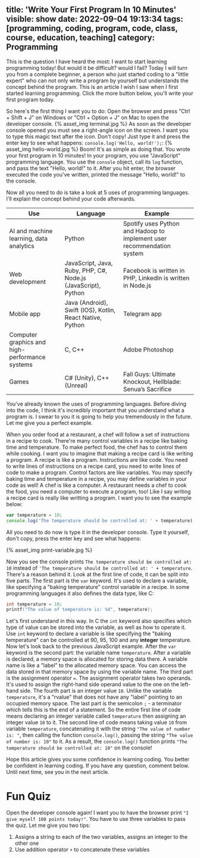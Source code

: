 title: 'Write Your First Program In 10 Minutes'
visible: show
date: 2022-09-04 19:13:34
tags: [programming, coding, program, code, class, course, education, teaching]
category: Programming
---

This is the question I have heard the most: I want to start learning programming today! But would it be difficult? would I fail? Today I will turn you from a complete beginner, a person who just started coding to a "little expert" who can not only write a program by yourself but understands the concept behind the program. This is an article I wish I saw when I first started learning programming. Click the more button below, you'll write your first program today.

<!--more-->

So here's the first thing I want you to do: Open the browser and press "Ctrl + Shift + J" on Windows or "Ctrl + Option + J" on Mac to open the developer console.
{% asset_img terminal.jpg %}
As soon as the developer console opened you must see a right-angle icon on the screen. I want you to type this magic text after the icon. Don't copy! Just type it and press the enter key to see what happens: `console.log('Hello, world!');`: 
{% asset_img hello-world.jpg %}
Boom! It's as simple as doing that. You wrote your first program in 10 minutes! In your program, you use "JavaScript" programming language. You use the `console` object, call its `log` function, and pass the text "Hello, world!" to it. After you hit enter, the browser executed the code you've written, printed the message "Hello, world!" to the console.

Now all you need to do is take a look at 5 uses of programming languages. I'll explain the concept behind your code afterwards.

| Use                                            | Language                                                      | Example                                                                |
| ---------------------------------------------- | ------------------------------------------------------------- | ---------------------------------------------------------------------- |
| AI and machine learning, data analytics        | Python                                                        | Spotify uses Python and Hadoop to implement user recommendation system |
| Web development                                | JavaScript, Java, Ruby, PHP, C#, Node.js (JavaScript), Python | Facebook is written in PHP, LinkedIn is written in Node.js             |
| Mobile app                                     | Java (Android), Swift (IOS), Kotlin, React Native, Python     | Telegram app                                                           |
| Computer graphics and high-performance systems | C, C++                                                        | Adobe Photoshop                                                        |
| Games                                          | C# (Unity), C++ (Unreal)                                      | Fall Guys: Ultimate Knockout, Hellblade: Senua’s Sacrifice             |

You've already known the uses of programming languages. Before diving into the code, I think it's incredibly important that you understand what a program is. I swear to you it is going to help you tremendously in the future. Let me give you a perfect example.

When you order food at a restaurant, a chef will follow a set of instructions in a recipe to cook. There're many control variables in a recipe like baking time and temperature. To make perfect food, the chef has to control them while cooking. I want you to imagine that making a recipe card is like writing a program. A recipe is like a program. Instructions are like code. You need to write lines of instructions on a recipe card, you need to write lines of code to make a program. Control factors are like variables. You may specify baking time and temperature in a recipe, you may define variables in your code as well! A chef is like a computer. A restaurant needs a chef to cook the food, you need a computer to execute a program, too! Like I say writing a recipe card is really like writting a program. I want you to see the example below:
```javascript
var temperature = 10;
console.log('The temperature should be controlled at: ' + temperature);
```

All you need to do now is type it in the developer console. Type it yourself, don't copy, press the enter key and see what happens:

{% asset_img print-variable.jpg %}

Now you see the console prints `The temperature should be controlled at: 10` instead of `'The temperature should be controlled at: ' + temperature`. There's a reason behind it. Look at the first line of code, it can be split into five parts. The first part is the `var` keyword. It's used to declare a variable, like specifying a "baking temperature" control variable in a recipe. In some programming languages it also defines the data type, like C:
```c
int temperature = 10;
printf("The value of temperature is: %d", temperature);
```
Let's first understand in this way. In C the `int` keyword also specifies which type of value can be stored into the variable, as well as how to operate it. Use `int` keyword to declare a variable is like specifying the "baking temperature" can be controlled at 90, 95, 100 and any **integer** temperature. Now let's look back to the previous JavaScript example. After the `var` keyword is the second part: the variable name `temperature`. After a variable is declared, a memory space is allocated for storing data there. A variable name is like a "label" to the allocated memory space. You can access the data stored in that memory space by using the variable name. The third part is the assignment operator `=`. The assignment operator takes two operands. It's used to assign the right-hand side operand value to the one on the left-hand side. The fourth part is an integer value `10`. Unlike the variable `temperature`, it's a "rvalue" that does not have any "label" pointing to an occupied memory space. The last part is the semicolon `;` - a terminator which tells this is the end of a statement. So the entire first line of code means declaring an integer variable called `temperature` then assigning an integer value `10` to it. The second line of code means taking value `10` from variable `temperature`, concatenating it with the string `"The value of number is: "`, then calling the function `console.log()`, passing the string `"The value of number is: 10"` to it. As a result, the `console.log()` function prints `"The temperature should be controlled at: 10"` on the console!

Hope this article gives you some confidence in learning coding. You better be confident in learning coding. If you have any question, comment below. Until next time, see you in the next article.

# Fun Quiz
Open the developer console again! I want you to have the browser print `"I give myself 100 points today!"`. You have to use three variables to pass the quiz. Let me give you two tips:
1. Assigns a string to each of the two variables, assigns an integer to the other one
2. Use addition operator `+` to concatenate these variables
